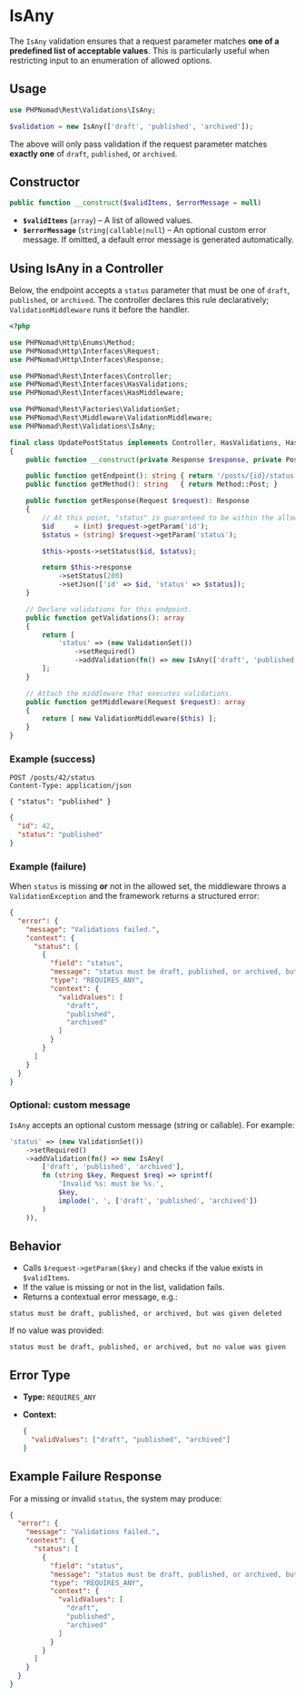 # IsAny

The `IsAny` validation ensures that a request parameter matches **one of a predefined list of acceptable values**. This
is particularly useful when restricting input to an enumeration of allowed options.

## Usage

```php
use PHPNomad\Rest\Validations\IsAny;

$validation = new IsAny(['draft', 'published', 'archived']);
```

The above will only pass validation if the request parameter matches **exactly one** of `draft`, `published`,
or `archived`.

## Constructor

```php
public function __construct($validItems, $errorMessage = null)
```

* **`$validItems`** (`array`) – A list of allowed values.
* **`$errorMessage`** (`string|callable|null`) – An optional custom error message. If omitted, a default error message
  is generated automatically.

## Using IsAny in a Controller

Below, the endpoint accepts a `status` parameter that must be one of
`draft`, `published`, or `archived`. The controller declares this rule
declaratively; `ValidationMiddleware` runs it before the handler.

```php
<?php

use PHPNomad\Http\Enums\Method;
use PHPNomad\Http\Interfaces\Request;
use PHPNomad\Http\Interfaces\Response;

use PHPNomad\Rest\Interfaces\Controller;
use PHPNomad\Rest\Interfaces\HasValidations;
use PHPNomad\Rest\Interfaces\HasMiddleware;

use PHPNomad\Rest\Factories\ValidationSet;
use PHPNomad\Rest\Middleware\ValidationMiddleware;
use PHPNomad\Rest\Validations\IsAny;

final class UpdatePostStatus implements Controller, HasValidations, HasMiddleware
{
    public function __construct(private Response $response, private PostService $posts) {}

    public function getEndpoint(): string { return '/posts/{id}/status'; }
    public function getMethod(): string   { return Method::Post; }

    public function getResponse(Request $request): Response
    {
        // At this point, "status" is guaranteed to be within the allowed set.
        $id     = (int) $request->getParam('id');
        $status = (string) $request->getParam('status');

        $this->posts->setStatus($id, $status);

        return $this->response
            ->setStatus(200)
            ->setJson(['id' => $id, 'status' => $status]);
    }

    // Declare validations for this endpoint.
    public function getValidations(): array
    {
        return [
            'status' => (new ValidationSet())
                ->setRequired()
                ->addValidation(fn() => new IsAny(['draft', 'published', 'archived'])),
        ];
    }

    // Attach the middleware that executes validations.
    public function getMiddleware(Request $request): array
    {
        return [ new ValidationMiddleware($this) ];
    }
}
````

### Example (success)

```
POST /posts/42/status
Content-Type: application/json

{ "status": "published" }
```

```json
{
  "id": 42,
  "status": "published"
}
```

### Example (failure)

When `status` is missing **or** not in the allowed set, the middleware throws a `ValidationException` and the framework
returns a structured error:

```json
{
  "error": {
    "message": "Validations failed.",
    "context": {
      "status": [
        {
          "field": "status",
          "message": "status must be draft, published, or archived, but was given deleted",
          "type": "REQUIRES_ANY",
          "context": {
            "validValues": [
              "draft",
              "published",
              "archived"
            ]
          }
        }
      ]
    }
  }
}
```

### Optional: custom message

`IsAny` accepts an optional custom message (string or callable). For example:

```php
'status' => (new ValidationSet())
    ->setRequired()
    ->addValidation(fn() => new IsAny(
        ['draft', 'published', 'archived'],
        fn (string $key, Request $req) => sprintf(
            'Invalid %s: must be %s.',
            $key,
            implode(', ', ['draft', 'published', 'archived'])
        )
    )),
```

## Behavior

* Calls `$request->getParam($key)` and checks if the value exists in `$validItems`.
* If the value is missing or not in the list, validation fails.
* Returns a contextual error message, e.g.:

```
status must be draft, published, or archived, but was given deleted
```

If no value was provided:

```
status must be draft, published, or archived, but no value was given
```

## Error Type

* **Type:** `REQUIRES_ANY`
* **Context:**

  ```json
  {
    "validValues": ["draft", "published", "archived"]
  }
  ```

## Example Failure Response

For a missing or invalid `status`, the system may produce:

```json
{
  "error": {
    "message": "Validations failed.",
    "context": {
      "status": [
        {
          "field": "status",
          "message": "status must be draft, published, or archived, but was given deleted",
          "type": "REQUIRES_ANY",
          "context": {
            "validValues": [
              "draft",
              "published",
              "archived"
            ]
          }
        }
      ]
    }
  }
}
```